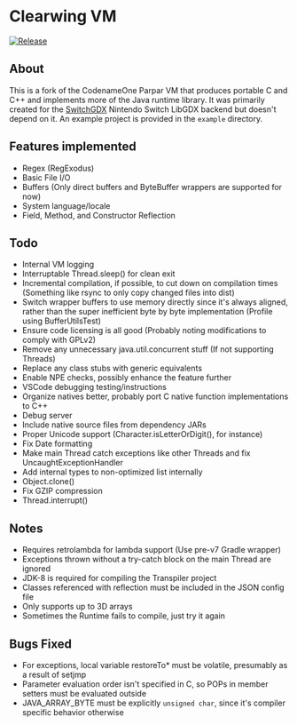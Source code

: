# Clearwing VM
[![Release](https://jitpack.io/v/com.thelogicmaster/clearwing-vm.svg)](https://jitpack.io/#com.thelogicmaster/clearwing-vm)

## About
This is a fork of the CodenameOne Parpar VM that produces portable C and C++ and implements more of the Java
runtime library. It was primarily created for the [SwitchGDX](https://github.com/TheLogicMaster/switch-gdx) Nintendo Switch 
LibGDX backend but doesn't depend on it. An example project is provided in the `example` directory.

## Features implemented
- Regex (RegExodus)
- Basic File I/O
- Buffers (Only direct buffers and ByteBuffer wrappers are supported for now)
- System language/locale
- Field, Method, and Constructor Reflection

## Todo
- Internal VM logging
- Interruptable Thread.sleep() for clean exit
- Incremental compilation, if possible, to cut down on compilation times (Something like rsync to only copy changed files into dist)
- Switch wrapper buffers to use memory directly since it's always aligned, rather than the super inefficient byte by byte implementation (Profile using BufferUtilsTest)
- Ensure code licensing is all good (Probably noting modifications to comply with GPLv2)
- Remove any unnecessary java.util.concurrent stuff (If not supporting Threads)
- Replace any class stubs with generic equivalents
- Enable NPE checks, possibly enhance the feature further
- VSCode debugging testing/instructions
- Organize natives better, probably port C native function implementations to C++
- Debug server
- Include native source files from dependency JARs
- Proper Unicode support (Character.isLetterOrDigit(), for instance)
- Fix Date formatting
- Make main Thread catch exceptions like other Threads and fix UncaughtExceptionHandler
- Add internal types to non-optimized list internally
- Object.clone()
- Fix GZIP compression
- Thread.interrupt()

## Notes
- Requires retrolambda for lambda support (Use pre-v7 Gradle wrapper)
- Exceptions thrown without a try-catch block on the main Thread are ignored
- JDK-8 is required for compiling the Transpiler project
- Classes referenced with reflection must be included in the JSON config file
- Only supports up to 3D arrays
- Sometimes the Runtime fails to compile, just try it again

## Bugs Fixed
- For exceptions, local variable restoreTo* must be volatile, presumably as a result of setjmp
- Parameter evaluation order isn't specified in C, so POPs in member setters must be evaluated outside
- JAVA_ARRAY_BYTE must be explicitly `unsigned char`, since it's compiler specific behavior otherwise
